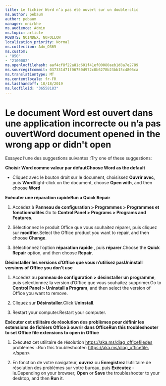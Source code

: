 ```yaml
---
title: Le fichier Word n’a pas été ouvert sur un double-clic
ms.author: pebaum
author: pebaum
manager: mnirkhe
ms.audience: Admin
ms.topic: article
ROBOTS: NOINDEX, NOFOLLOW
localization_priority: Normal
ms.collection: Adm_O365
ms.custom:
- "850"
- "2100002"
ms.openlocfilehash: aaf4cf8f22a81c601f41ef00080aeb1d8a7e2789
ms.sourcegitcommit: 037331d71f06750d972c0b6278b23bb15c4806ca
ms.translationtype: MT
ms.contentlocale: fr-FR
ms.lasthandoff: 10/18/2019
ms.locfileid: "36558183"
---
```

# <a name="word-document-opened-in-the-wrong-app-or-didnt-open"></a><span data-ttu-id="7c310-102">Le document Word est ouvert dans une application incorrecte ou n’a pas ouvert</span><span class="sxs-lookup"><span data-stu-id="7c310-102">Word document opened in the wrong app or didn't open</span></span>

<span data-ttu-id="7c310-103">Essayez l’une des suggestions suivantes :</span><span class="sxs-lookup"><span data-stu-id="7c310-103">Try one of these suggestions:</span></span>

<span data-ttu-id="7c310-104">**Choisir Word comme valeur par défaut**</span><span class="sxs-lookup"><span data-stu-id="7c310-104">**Choose Word as the default**</span></span>

- <span data-ttu-id="7c310-105">Cliquez avec le bouton droit sur le document, choisissez **Ouvrir avec**, puis **Word**</span><span class="sxs-lookup"><span data-stu-id="7c310-105">Right-click on the document, choose **Open with**, and then choose **Word**</span></span>

<span data-ttu-id="7c310-106">**Exécuter une réparation rapide**</span><span class="sxs-lookup"><span data-stu-id="7c310-106">**Run a Quick Repair**</span></span>

1. <span data-ttu-id="7c310-107">Accédez à **Panneau de configuration > Programmes > Programmes et fonctionnalités**.</span><span class="sxs-lookup"><span data-stu-id="7c310-107">Go to **Control Panel > Programs > Programs and Features**.</span></span>

2. <span data-ttu-id="7c310-108">Sélectionnez le produit Office que vous souhaitez réparer, puis cliquez sur **modifier**.</span><span class="sxs-lookup"><span data-stu-id="7c310-108">Select the Office product you want to repair, and then choose **Change**.</span></span>

3. <span data-ttu-id="7c310-109">Sélectionnez l’option **réparation rapide** , puis **réparer**.</span><span class="sxs-lookup"><span data-stu-id="7c310-109">Choose the **Quick Repair** option, and then choose **Repair**.</span></span>

<span data-ttu-id="7c310-110">**Désinstaller les versions d’Office que vous n’utilisez pas**</span><span class="sxs-lookup"><span data-stu-id="7c310-110">**Uninstall versions of Office you don't use**</span></span>

1. <span data-ttu-id="7c310-111">Accédez au **panneau de configuration > désinstaller un programme**, puis sélectionnez la version d’Office que vous souhaitez supprimer.</span><span class="sxs-lookup"><span data-stu-id="7c310-111">Go to **Control Panel > Uninstall a Program**, and then select the version of Office you want to remove.</span></span>

2. <span data-ttu-id="7c310-112">Cliquez sur **Désinstaller**.</span><span class="sxs-lookup"><span data-stu-id="7c310-112">Click **Uninstall**.</span></span>

3. <span data-ttu-id="7c310-113">Restart your computer.</span><span class="sxs-lookup"><span data-stu-id="7c310-113">Restart your computer.</span></span>

<span data-ttu-id="7c310-114">**Exécuter cet utilitaire de résolution des problèmes pour définir les extensions de fichiers Office à ouvrir dans Office**</span><span class="sxs-lookup"><span data-stu-id="7c310-114">**Run this troubleshooter to set Office file extensions to open in Office**</span></span>

1. <span data-ttu-id="7c310-115">Exécutez cet utilitaire de résolution https://aka.ms/diag_officefiledes problèmes :.</span><span class="sxs-lookup"><span data-stu-id="7c310-115">Run this troubleshooter: https://aka.ms/diag_officefile.</span></span>

2. <span data-ttu-id="7c310-116">En fonction de votre navigateur, **ouvrez** ou **Enregistrez** l’utilitaire de résolution des problèmes sur votre bureau, puis **Exécutez** -le.</span><span class="sxs-lookup"><span data-stu-id="7c310-116">Depending on your browser, **Open** or **Save** the troubleshooter to your desktop, and then **Run** it.</span></span>
